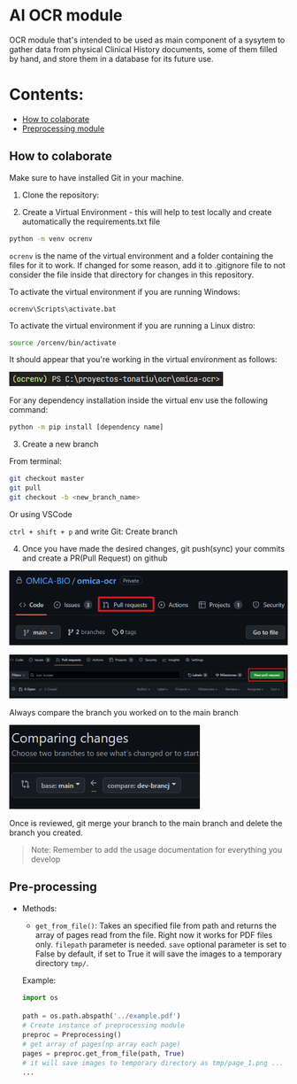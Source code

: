 #  AI OCR module

OCR module that's intended to be used as main component of a sysytem to gather data from physical Clinical History documents, some of them filled by hand, and store them in a database for its future use.

# Contents:
- [How to colaborate](#how-to-colaborate)
- [Preprocessing module](#pre-processing)

## How to colaborate

Make sure to have installed Git in your machine.

1. Clone the repository:

2. Create a Virtual Environment - this will help to test locally and create automatically the requirements.txt file

``` bash
python -m venv ocrenv
```
`ocrenv` is the name of the virtual environment and a folder containing the files  for it to work. If changed for some reason, add it to .gitignore file to not consider the file inside that directory for changes in this repository.

To activate the virtual environment if you are running Windows:

```
ocrenv\Scripts\activate.bat
```
To activate the virtual environment if you are running a Linux distro:
``` bash 
source /orcenv/bin/activate
```
It should appear that you're working in the virtual environment as follows:

![alt text](readme-media/insidevenv.png)

For any dependency installation inside the virtual env use the following command:
``` bash
python -m pip install [dependency name]
```
3. Create a new branch 

From terminal:

``` bash
git checkout master
git pull
git checkout -b <new_branch_name>
```
Or using VSCode 

`ctrl + shift + p` and write Git: Create branch

4. Once you have made the desired changes, git push(sync) your commits and create a PR(Pull Request) on github

![alt text](readme-media/pr1.png)



![alt text](readme-media/pr2.png)

Always compare the branch you worked on to the main branch

![alt text](readme-media/pr3.png)

Once is reviewed, git merge your branch to the main branch and delete the branch you created.

> Note: Remember to add the usage documentation for everything you develop

## Pre-processing

- Methods:
    - `get_from_file()`: Takes an specified file from path and returns the array of pages read from the file. Right now it works for PDF files only.
    `filepath` parameter is needed. 
    `save` optional parameter is set to False by default, if set to True it will save the images to a temporary directory `tmp/`.

    Example: 
    ``` python
    import os

    path = os.path.abspath('../example.pdf')
    # Create instance of preprocessing module
    preproc = Preprocessing()
    # get array of pages(np array each page)
    pages = preproc.get_from_file(path, True)
    # it will save images to temporary directory as tmp/page_1.png ... 
    ...

    ```
